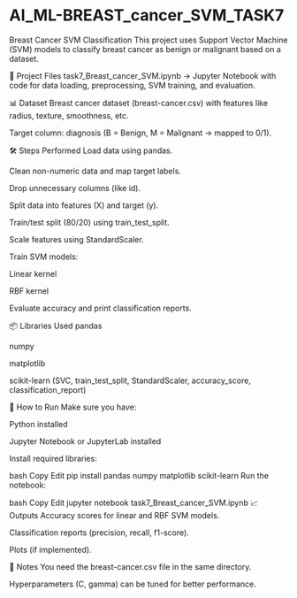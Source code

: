 # AI_ML-BREAST_cancer_SVM_TASK7
Breast Cancer SVM Classification
This project uses Support Vector Machine (SVM) models to classify breast cancer as benign or malignant based on a dataset.

📂 Project Files
task7_Breast_cancer_SVM.ipynb → Jupyter Notebook with code for data loading, preprocessing, SVM training, and evaluation.

📊 Dataset
Breast cancer dataset (breast-cancer.csv) with features like radius, texture, smoothness, etc.

Target column: diagnosis (B = Benign, M = Malignant → mapped to 0/1).

🛠️ Steps Performed
Load data using pandas.

Clean non-numeric data and map target labels.

Drop unnecessary columns (like id).

Split data into features (X) and target (y).

Train/test split (80/20) using train_test_split.

Scale features using StandardScaler.

Train SVM models:

Linear kernel

RBF kernel

Evaluate accuracy and print classification reports.

📦 Libraries Used
pandas

numpy

matplotlib

scikit-learn (SVC, train_test_split, StandardScaler, accuracy_score, classification_report)

🚀 How to Run
Make sure you have:

Python installed

Jupyter Notebook or JupyterLab installed

Install required libraries:

bash
Copy
Edit
pip install pandas numpy matplotlib scikit-learn
Run the notebook:

bash
Copy
Edit
jupyter notebook task7_Breast_cancer_SVM.ipynb
📈 Outputs
Accuracy scores for linear and RBF SVM models.

Classification reports (precision, recall, f1-score).

Plots (if implemented).

📌 Notes
You need the breast-cancer.csv file in the same directory.

Hyperparameters (C, gamma) can be tuned for better performance.
